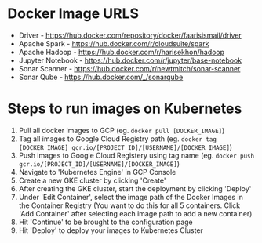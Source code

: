 # Docker Image URLS

* Driver - https://hub.docker.com/repository/docker/faarisismail/driver
* Apache Spark - https://hub.docker.com/r/cloudsuite/spark
* Apache Hadoop - https://hub.docker.com/r/harisekhon/hadoop
* Jupyter Notebook - https://hub.docker.com/r/jupyter/base-notebook
* Sonar Scanner - https://hub.docker.com/r/newtmitch/sonar-scanner
* Sonar Qube - https://hub.docker.com/_/sonarqube

# Steps to run images on Kubernetes

1. Pull all docker images to GCP
   (eg. `docker pull [DOCKER_IMAGE]`)
2. Tag all images to Google Cloud Registry path
    (eg. `docker tag [DOCKER_IMAGE] gcr.io/[PROJECT_ID]/[USERNAME]/[DOCKER_IMAGE]`)
3. Push images to Google Cloud Registery using tag name
    (eg. `docker push gcr.io/[PROJECT_ID]/[USERNAME]/[DOCKER_IMAGE]`)
4. Navigate to 'Kubernetes Engine' in GCP Console
5. Create a new GKE cluster by clicking 'Create'
6. After creating the GKE cluster, start the deployment by clicking 'Deploy'
7. Under 'Edit Container', select the image path of the Docker Images in the Container Registry
   (You want to do this for all 5 containers. Click 'Add Container' after selecting each image path to add a new container)
8. Hit 'Continue' to be brought to the configuration page
9. Hit 'Deploy' to deploy your images to Kubernetes Cluster
